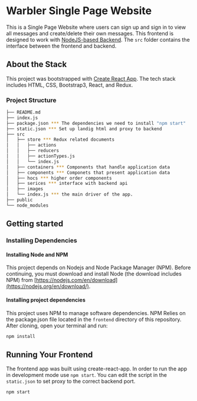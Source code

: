 # Warbler Single Page Website

This is a Single Page Website where users can sign up and sign in to view all messages and create/delete their own messages. This frontend is designed to work with [NodeJS-based Backend](https://github.com/yiping-lai/warbler-server). The ```src``` folder contains the interface between the frontend and backend. 

## About the Stack

This project was bootstrapped with [Create React App](https://github.com/facebook/create-react-app). The tech stack includes HTML, CSS, Bootstrap3, React, and Redux.

### Project Structure

  ```sh
  ├── README.md
  ├── index.js 
  ├── package.json *** The dependencies we need to install "npm start"
  ├── static.json *** Set up landig html and proxy to backend 
  ├── src
  │   ├── store *** Redux related documents
  │   │   ├── actions
  │   │   ├── reducers
  │   │   ├── actionTypes.js
  │   │   └── index.js
  │   ├── containers *** Components that handle application data
  │   ├── components *** Componets that present application data
  │   ├── hocs *** higher order components 
  │   ├── serices *** interface with backend api
  │   ├── images
  │   └── index.js *** the main driver of the app. 
  ├── public
  └── node_modules
  ```

## Getting started

### Installing Dependencies

#### Installing Node and NPM

This project depends on Nodejs and Node Package Manager (NPM). Before continuing, you must download and install Node (the download includes NPM) from [https://nodejs.com/en/download](https://nodejs.org/en/download/).

#### Installing project dependencies

This project uses NPM to manage software dependencies. NPM Relies on the package.json file located in the `frontend` directory of this repository. After cloning, open your terminal and run:

```bash
npm install
```

## Running Your Frontend 

The frontend app was built using create-react-app. In order to run the app in development mode use ```npm start```. You can edit the script in the ```static.json``` to set proxy to the correct backend port. 

```bash
npm start
```
